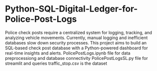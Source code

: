 # Python-SQL-Digital-Ledger-for-Police-Post-Logs
Police check posts require a centralized system for logging, tracking, and analyzing vehicle movements. Currently, manual logging and inefficient databases slow down security processes. This project aims to build an SQL-based check post database with a Python-powered dashboard for real-time insights and alerts.
PolicePostLogs.ipynb file for data preprocessiong and database connectivity
PolicePostLogsSL.py file for streamlit and queries
traffic_stop.csv is the dataset 
